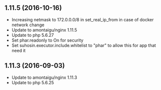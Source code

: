 
## 1.11.5 (2016-10-16)
- Increasing netmask to 172.0.0.0/8 in set_real_ip_from in case of docker network change
- Update to amontaigu/nginx 1.11.5
- Update to php 5.6.27
- Set phar.readonly to On for security
- Set suhosin.executor.include.whitelist to "phar" to allow this for app that need it

## 1.11.3 (2016-09-03)
- Update to amontaigu/nginx 1.11.3
- Update to php 5.6.25
